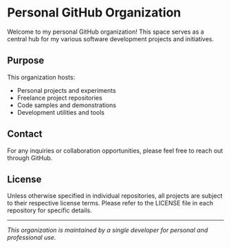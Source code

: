 # Personal GitHub Organization

Welcome to my personal GitHub organization! This space serves as a central hub for my various software development projects and initiatives.

## Purpose

This organization hosts:
- Personal projects and experiments
- Freelance project repositories
- Code samples and demonstrations
- Development utilities and tools

## Contact

For any inquiries or collaboration opportunities, please feel free to reach out through GitHub.

## License

Unless otherwise specified in individual repositories, all projects are subject to their respective license terms. Please refer to the LICENSE file in each repository for specific details.

---
*This organization is maintained by a single developer for personal and professional use.* 